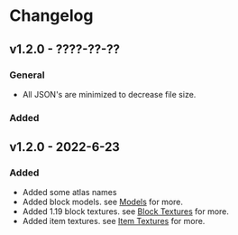 # Changelog

## v1.2.0 - ????-??-??

### General
- All JSON's are minimized to decrease file size.

### Added

## v1.2.0 - 2022-6-23

### Added

- Added some atlas names
- Added block models. see [Models](docs/Models.md) for more.
- Added 1.19 block textures. see [Block Textures](docs/Block%20Textures.md) for more.
- Added item textures. see [Item Textures](docs/Item%20Textures.md) for more.
